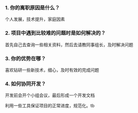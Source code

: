 ### 1. 你的离职原因是什么？

个人发展，技术提升，家庭因素

### 2. 项目中遇到比较难的问题时是如何解决的？

首先自己去查询一些相关资料，然后去请教同事组长，及时解决问题

### 3. 你的优势在哪？

喜欢钻研一些新技术，细心，及时有效的完成问题

### 4. 如何协同开发？

开发前会开个小组会议，最后形成一个开发文档

利用一些工具保证项目的正常进度，规范化。tb
